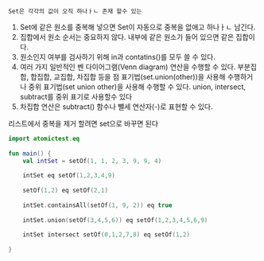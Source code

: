 	Set은 각각의 값이 오직 하나ㅏㄴ 존재 할수 있는 

1. Set에 같은 원소를 중복해 넣으면 Set이 자동으로 중복을 없애고 하나ㅏㄴ 남긴다.
2. 집합에서 원소 순서는 중요하지 않다. 내부에 같은 원소가 들어 있으면 같은 집합이다.
3. 원소인지 여부를 검사하기 위해 in과 contatins()를 모두 쓸 수 있다.
4. 여러 가지 일반적인 벤 다이어그램(Venn diagram) 연산을 수행할 수 있다. 부분집합, 합집합, 교집합, 차집합 등을 점 표기법(set.union(other))을 사용해 수행하거나 중위 표기법(set union other)을 사용해 수행할 수 있다. union, intersect, subtract를 중위 표기로 사용할수 있다
5. 차집합 연산은 subtract() 함수나 뺄세 연산자(-)로 표현할 수 있다.

리스트에서 중복을 제거 할려면 set으로 바꾸면 된다

```kotlin
import atomictest.eq  
  
fun main() {  
    val intSet = setOf(1, 1, 2, 3, 9, 9, 4)  
  
    intSet eq setOf(1,2,3,4,9)  
  
    setOf(1,2) eq setOf(2,1)  
  
    intSet.containsAll(setOf(1, 9, 2)) eq true  
  
    intSet.union(setOf(3,4,5,6)) eq setOf(1,2,3,4,5,6,9)  
  
    intSet intersect setOf(0,1,2,7,8) eq setOf(1,2)  
  
}
```
